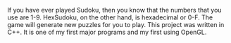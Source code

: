 If you have ever played Sudoku, then you know that the numbers that you use are 1-9. HexSudoku, on the other hand, is hexadecimal or 0-F. The game will generate new puzzles for you to play. This project was written in C++. It is one of my first major programs and my first using OpenGL.
